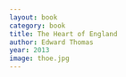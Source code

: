 ```yaml
---
layout: book
category: book
title: The Heart of England
author: Edward Thomas
year: 2013
image: thoe.jpg
---
```

